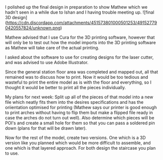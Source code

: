 I polished up the final design in preparation to show Mathew which we hadn't seen in a while due to Ishan and I having
trouble meeting up.
![final 3D design] (https://cdn.discordapp.com/attachments/451573801000501253/491527790420557824/unknown.png) 

Mathew advised that I use Cura for the 3D printing software, however that will only be to test out how the model
imports into the 3D printing software as Mathew will take care of the actual printing.

I asked about the software to use for creating designs for the laser cutter, and was advised to use Adobe Illustrator.

Since the general station floor area was completed and mapped out, all that remained was to discuss how to print. Now it
would be too tedious and wasteful to print the entire model as is with the floor and everything, so I thought it would be
better to print all the pieces individually.

My plans for next week:
Split up all of the pieces of that model into a new file which neatly fits them into the desires specifications and
has the oriientation optimised for printing (Mathew says our printer is good enough to print arches without having
to flip them but make a flipped file ready in case the arches do not turn out well). Also determine which pieces will be POI's 
and create a small hole for them so that you can pass a soldered pin down (plans for that will be drawn later).

Now for the rest of the model, create two versions. One which is a 3D version like you planned which would be more difficult
to assemble, and one which is that layered approach. For both design the staircase you plan to use.
